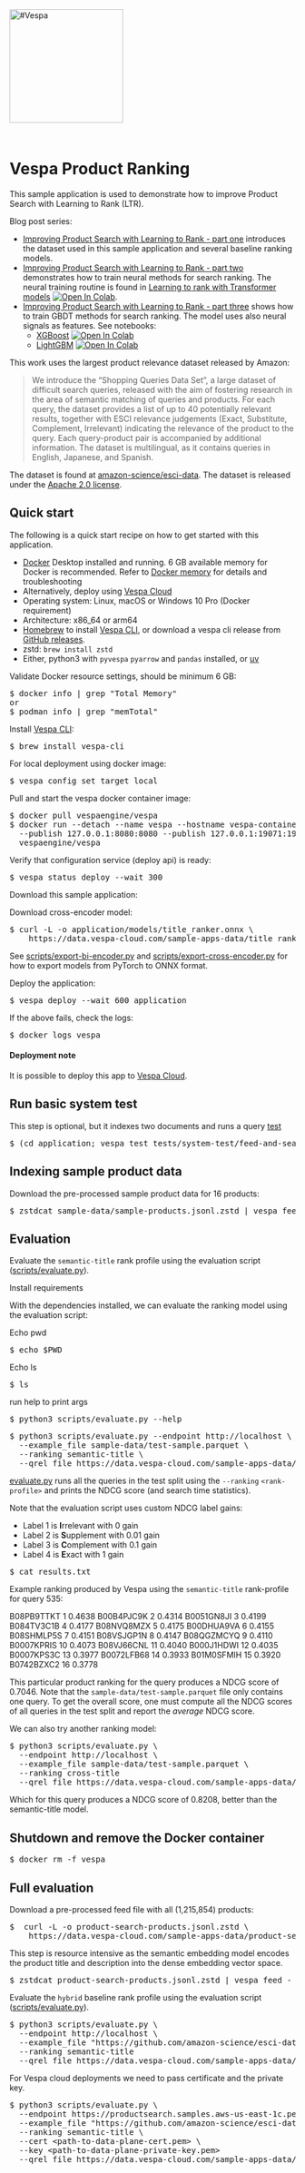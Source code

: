 <!-- Copyright Vespa.ai. Licensed under the terms of the Apache 2.0 license. See LICENSE in the project root.-->

<picture>
  <source media="(prefers-color-scheme: dark)" srcset="https://assets.vespa.ai/logos/Vespa-logo-green-RGB.svg">
  <source media="(prefers-color-scheme: light)" srcset="https://assets.vespa.ai/logos/Vespa-logo-dark-RGB.svg">
  <img alt="#Vespa" width="200" src="https://assets.vespa.ai/logos/Vespa-logo-dark-RGB.svg" style="margin-bottom: 25px;">
</picture>

# Vespa Product Ranking

This sample application is used to demonstrate how to improve Product Search with Learning to Rank (LTR).

Blog post series:

* [Improving Product Search with Learning to Rank - part one](https://blog.vespa.ai/improving-product-search-with-ltr/)
  introduces the dataset used in this sample application and several baseline ranking models.
* [Improving Product Search with Learning to Rank - part two](https://blog.vespa.ai/improving-product-search-with-ltr-part-two/)
  demonstrates how to train neural methods for search ranking. The neural training routine is found in
  [Learning to rank with Transformer models](https://github.com/vespa-engine/sample-apps/blob/master/commerce-product-ranking/notebooks/train_neural.ipynb)
  [![Open In Colab](https://colab.research.google.com/assets/colab-badge.svg)](https://colab.research.google.com/github/vespa-engine/sample-apps/blob/master/commerce-product-ranking/notebooks/train_neural.ipynb).
* [Improving Product Search with Learning to Rank - part three](https://blog.vespa.ai/improving-product-search-with-ltr-part-three/)
  shows how to train GBDT methods for search ranking. The model uses also neural signals as features. See notebooks:
  * [XGBoost](https://github.com/vespa-engine/sample-apps/blob/master/commerce-product-ranking/notebooks/Train-xgboost.ipynb) [![Open In Colab](https://colab.research.google.com/assets/colab-badge.svg)](https://colab.research.google.com/github/vespa-engine/sample-apps/blob/master/commerce-product-ranking/notebooks/Train-xgboost.ipynb)
  * [LightGBM](https://github.com/vespa-engine/sample-apps/blob/master/commerce-product-ranking/notebooks/Train-lightgbm.ipynb) [![Open In Colab](https://colab.research.google.com/assets/colab-badge.svg)](https://colab.research.google.com/github/vespa-engine/sample-apps/blob/master/commerce-product-ranking/notebooks/Train-lightgbm.ipynb)

This work uses the largest product relevance dataset released by Amazon:

> We introduce the “Shopping Queries Data Set”, a large dataset of difficult search queries,
> released with the aim of fostering research in the area of semantic matching of queries and products.
> For each query, the dataset provides a list of up to 40 potentially relevant results,
> together with ESCI relevance judgements (Exact, Substitute, Complement, Irrelevant)
> indicating the relevance of the product to the query.
> Each query-product pair is accompanied by additional information.
> The dataset is multilingual, as it contains queries in English, Japanese, and Spanish.

The dataset is found at [amazon-science/esci-data](https://github.com/amazon-science/esci-data).
The dataset is released under the [Apache 2.0 license](https://github.com/amazon-science/esci-data/blob/main/LICENSE).

## Quick start

The following is a quick start recipe on how to get started with this application.

* [Docker](https://www.docker.com/) Desktop installed and running. 6 GB available memory for Docker is recommended.
  Refer to [Docker memory](https://docs.vespa.ai/en/operations-selfhosted/docker-containers.html#memory)
  for details and troubleshooting
* Alternatively, deploy using [Vespa Cloud](#deployment-note)
* Operating system: Linux, macOS or Windows 10 Pro (Docker requirement)
* Architecture: x86_64 or arm64
* [Homebrew](https://brew.sh/) to install [Vespa CLI](https://docs.vespa.ai/en/vespa-cli.html), or download
  a vespa cli release from [GitHub releases](https://github.com/vespa-engine/vespa/releases).
* zstd: `brew install zstd`
* Either, python3 with `pyvespa` `pyarrow` and `pandas` installed, or [uv](https://docs.astral.sh/uv/getting-started/installation/)

Validate Docker resource settings, should be minimum 6 GB:
<pre>
$ docker info | grep "Total Memory"
or
$ podman info | grep "memTotal"
</pre>

Install [Vespa CLI](https://docs.vespa.ai/en/vespa-cli.html):
<pre>
$ brew install vespa-cli
</pre>

For local deployment using docker image:
<pre data-test="exec">
$ vespa config set target local
</pre>

Pull and start the vespa docker container image:
<pre data-test="exec">
$ docker pull vespaengine/vespa
$ docker run --detach --name vespa --hostname vespa-container \
  --publish 127.0.0.1:8080:8080 --publish 127.0.0.1:19071:19071 \
  vespaengine/vespa
</pre>

Verify that configuration service (deploy api) is ready:
<pre data-test="exec">
$ vespa status deploy --wait 300
</pre>

Download this sample application:
<!-- <pre data-test="exec">
$ vespa clone commerce-product-ranking my-app && cd my-app
</pre> -->

Download cross-encoder model:
<pre data-test="exec">
$ curl -L -o application/models/title_ranker.onnx \
    https://data.vespa-cloud.com/sample-apps-data/title_ranker.onnx
</pre>

See [scripts/export-bi-encoder.py](scripts/export-bi-encoder.py) and
[scripts/export-cross-encoder.py](scripts/export-cross-encoder.py) for how
to export models from PyTorch to ONNX format.

Deploy the application:
<pre data-test="exec" data-test-assert-contains="Success">
$ vespa deploy --wait 600 application
</pre>

If the above fails, check the logs:

<pre data-test="exec" >
$ docker logs vespa
</pre>

#### Deployment note
It is possible to deploy this app to
[Vespa Cloud](https://cloud.vespa.ai/en/getting-started#deploy-sample-applications).

## Run basic system test

This step is optional, but it indexes two
documents and runs a query [test](https://docs.vespa.ai/en/reference/testing.html)

<pre data-test="exec" data-test-assert-contains="Success">
$ (cd application; vespa test tests/system-test/feed-and-search-test.json)
</pre>


## Indexing sample product data

Download the pre-processed sample product data for 16 products:

<pre data-test="exec">
$ zstdcat sample-data/sample-products.jsonl.zstd | vespa feed -
</pre>


## Evaluation

Evaluate the `semantic-title` rank profile using the evaluation
script ([scripts/evaluate.py](scripts/evaluate.py)).

Install requirements

<!-- <pre data-test="exec">
$ pip3 install pandas pyarrow git+https://github.com/vespa-engine/pyvespa.git@6a1b12128bff426f90b82d212f439755b520584c
</pre> -->

With the dependencies installed, we can evaluate the ranking model using the evaluation script:

Echo pwd
<pre data-test="exec">
$ echo $PWD
</pre>

Echo ls
<pre data-test="exec">
$ ls
</pre>

run help to print args

<pre data-test="exec">
$ python3 scripts/evaluate.py --help
</pre>

<pre data-test="exec">
$ python3 scripts/evaluate.py --endpoint http://localhost \
  --example_file sample-data/test-sample.parquet \
  --ranking semantic-title \
  --qrel_file https://data.vespa-cloud.com/sample-apps-data/test.qrels > results.txt
</pre>

[evaluate.py](scripts/evaluate.py) runs all the queries in the test split using the `--ranking` `<rank-profile>` and prints the NDCG score (and search time statistics).

Note that the evaluation script uses custom NDCG label gains:

- Label 1 is **I**rrelevant with 0 gain
- Label 2 is **S**upplement with 0.01 gain
- Label 3 is **C**omplement with 0.1 gain
- Label 4 is **E**xact with 1 gain

<pre data-test="exec" data-test-assert-contains="0.704">
$ cat results.txt
</pre>

Example ranking produced by Vespa using the `semantic-title` rank-profile for query 535:

B08PB9TTKT 1 0.4638
B00B4PJC9K 2 0.4314
B0051GN8JI 3 0.4199
B084TV3C1B 4 0.4177
B08NVQ8MZX 5 0.4175
B00DHUA9VA 6 0.4155
B08SHMLP5S 7 0.4151
B08VSJGP1N 8 0.4147
B08QGZMCYQ 9 0.4110
B0007KPRIS 10 0.4073
B08VJ66CNL 11 0.4040
B000J1HDWI 12 0.4035
B0007KPS3C 13 0.3977
B0072LFB68 14 0.3933
B01M0SFMIH 15 0.3920
B0742BZXC2 16 0.3778

This particular product ranking for the query produces a NDCG score of 0.7046.
Note that the `sample-data/test-sample.parquet` file only contains one query.
To get the overall score, one must compute all the NDCG scores of all queries in the
test split and report the *average* NDCG score.

We can also try another ranking model:

<pre data-test="exec">
$ python3 scripts/evaluate.py \
  --endpoint http://localhost \
  --example_file sample-data/test-sample.parquet \
  --ranking cross-title
  --qrel_file https://data.vespa-cloud.com/sample-apps-data/test.qrels
</pre>

Which for this query produces a NDCG score of 0.8208, better than the semantic-title model.

## Shutdown and remove the Docker container

<pre data-test="after">
$ docker rm -f vespa
</pre>


## Full evaluation

Download a pre-processed feed file with all (1,215,854) products:

<pre>
$  curl -L -o product-search-products.jsonl.zstd \
    https://data.vespa-cloud.com/sample-apps-data/product-search-products.jsonl.zstd
</pre>

This step is resource intensive as the semantic embedding model encodes
the product title and description into the dense embedding vector space.

<pre>
$ zstdcat product-search-products.jsonl.zstd | vespa feed -
</pre>

Evaluate the `hybrid` baseline rank profile using the evaluation
script ([scripts/evaluate.py](scripts/evaluate.py)).

<pre>
$ python3 scripts/evaluate.py \
  --endpoint http://localhost \
  --example_file "https://github.com/amazon-science/esci-data/blob/main/shopping_queries_dataset/shopping_queries_dataset_examples.parquet?raw=true" \
  --ranking semantic-title
  --qrel_file https://data.vespa-cloud.com/sample-apps-data/test.qrels
</pre>

For Vespa cloud deployments we need to pass certificate and the private key.

<pre>
$ python3 scripts/evaluate.py \
  --endpoint https://productsearch.samples.aws-us-east-1c.perf.z.vespa-app.cloud \
  --example_file "https://github.com/amazon-science/esci-data/blob/main/shopping_queries_dataset/shopping_queries_dataset_examples.parquet?raw=true" \
  --ranking semantic-title \
  --cert &lt;path-to-data-plane-cert.pem&gt; \
  --key &lt;path-to-data-plane-private-key.pem&gt;
  --qrel_file https://data.vespa-cloud.com/sample-apps-data/test.qrels
</pre>
